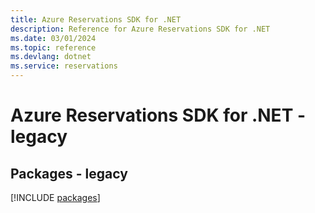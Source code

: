 ```yaml
---
title: Azure Reservations SDK for .NET
description: Reference for Azure Reservations SDK for .NET
ms.date: 03/01/2024
ms.topic: reference
ms.devlang: dotnet
ms.service: reservations
---
```

# Azure Reservations SDK for .NET - legacy
## Packages - legacy
[!INCLUDE [packages](reservations-index.md)]